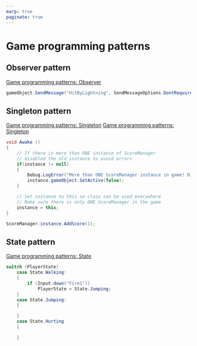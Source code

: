 ```yaml
---
marp: true
paginate: true
---
```

<!-- headingDivider: 3 -->
<!-- class: default -->

# Game programming patterns

## Observer pattern

[Game programming patterns: Observer](https://gameprogrammingpatterns.com/observer.html
)

```c#
gameObject.SendMessage("HitByLightning", SendMessageOptions.DontRequireReceiver);
```


## Singleton pattern

[Game programming patterns: Singleton](https://gameprogrammingpatterns.com/singleton.html)
[Game programming patterns: Singleton](https://gameprogrammingpatterns.com/singleton.html)

```c#
void Awake ()
{
	// If there is more than ONE instance of ScoreManager
	// disabled the old instance to avoid errors
	if(instance != null)
	{
		Debug.LogError("More than ONE ScoreManager instance in game! Disabling old one.");
		instance.gameObject.SetActive(false);
	}

	// Set instance to this so class can be used everywhere
	// Make sure there is only ONE ScoreManager in the game
	instance = this;
}
```


```c#
ScoreManager.instance.AddScore(1);
```


<!-- _footer: "Thanks to Zhamul for this code" -->
## State pattern

[Game programming patterns: State](https://gameprogrammingpatterns.com/state.html)

```c#
switch (PlayerState)
	case State.Walking:
	{
		if (Input.down("Fire1"))
			PlayerState = State.Jumping;
	}
	case State.Jumping:
	{

	}
	case State.Hurting
	{
		
	}
```